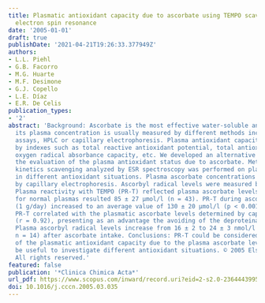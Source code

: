 ```yaml
---
title: Plasmatic antioxidant capacity due to ascorbate using TEMPO scavenging and
  electron spin resonance
date: '2005-01-01'
draft: true
publishDate: '2021-04-21T19:26:33.377949Z'
authors:
- L.L. Piehl
- G.B. Facorro
- M.G. Huarte
- M.F. Desimone
- G.J. Copello
- L.E. Díaz
- E.R. De Celis
publication_types:
- '2'
abstract: 'Background: Ascorbate is the most effective water-soluble antioxidant and
  its plasma concentration is usually measured by different methods including colorimetric
  assays, HPLC or capillary electrophoresis. Plasma antioxidant capacity is determined
  by indexes such as total reactive antioxidant potential, total antioxidant reactivity,
  oxygen radical absorbance capacity, etc. We developed an alternative method for
  the evaluation of the plasma antioxidant status due to ascorbate. Methods: TEMPO
  kinetics scavenging analyzed by ESR spectroscopy was performed on plasma samples
  in different antioxidant situations. Plasma ascorbate concentrations were determined
  by capillary electrophoresis. Ascorbyl radical levels were measured by ESR. Results:
  Plasma reactivity with TEMPO (PR-T) reflected plasma ascorbate levels. Average PR-T
  for normal plasmas resulted 85 ± 27 μmol/l (n = 43). PR-T during ascorbic acid intake
  (1 g/day) increased to an average value of 130 ± 20 μmol/l (p < 0.001, n = 20).
  PR-T correlated with the plasmatic ascorbate levels determined by capillary electrophoresis
  (r = 0.92), presenting as an advantage the avoiding of the deproteination step.
  Plasma ascorbyl radical levels increase from 16 ± 2 to 24 ± 3 nmol/l (p < 0.005,
  n = 14) after ascorbate intake. Conclusions: PR-T could be considered as a measure
  of the plasmatic antioxidant capacity due to the plasma ascorbate levels and could
  be useful to investigate different antioxidant situations. © 2005 Elsevier B.V.
  All rights reserved.'
featured: false
publication: '*Clinica Chimica Acta*'
url_pdf: https://www.scopus.com/inward/record.uri?eid=2-s2.0-23644439951&doi=10.1016%2fj.cccn.2005.03.035&partnerID=40&md5=279a51f7dcde740617e1d7d7cf5c7ec7
doi: 10.1016/j.cccn.2005.03.035
---
```



